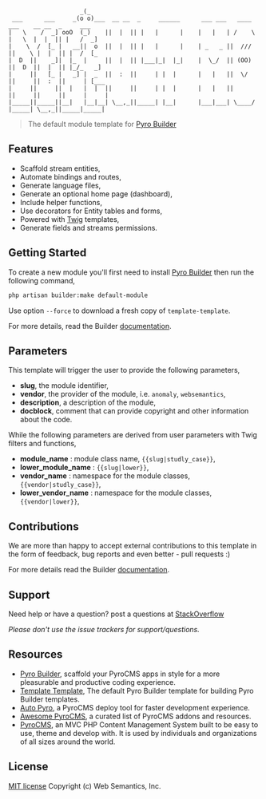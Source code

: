 ```
                    _(_
 ___      ___     _(o o)___  __ __  _     ______      ___ ___   ____   ___    __ __  _     ___
|   \    /  _] ooO  (_)    ||  |  || |   |      |    |   |   | /    \ |   \  |  |  || |   /  _]
|    \  /  [_ |   __||  o  ||  |  || |   |      |    | _   _ ||  /// ||    \ |  |  || |  /  [_
|  D  ||    _]|  |_  |     ||  |  || |___|_|  |_|    |  \_/  || (OO) ||  D  ||  |  || |_/_   _]
|     ||   [_ |   _] |  _  ||  :  ||     | |  |      |   |   ||  \/  ||     ||  :  ||     | [___
|     ||     ||  |   |  |  ||     ||     | |  |      |   |   ||      ||     ||     ||     |     |
|_____||_____||__|   |__|__| \__,_||_____| |__|      |___|___| \____/ |_____| \__,_||_____|_____|
```
> The default module template for [Pyro Builder](https://github.com/websemantics/builder-extension)

## Features

- Scaffold stream entities,
- Automate bindings and routes,
- Generate language files,
- Generate an optional home page (dashboard),
- Include helper functions,
- Use decorators for Entity tables and forms,
- Powered with [Twig](http://twig.sensiolabs.org/) templates,
- Generate fields and streams permissions.

## Getting Started

To create a new module you'll first need to install [Pyro Builder](github.com/websemantics/builder-extension) then run the following command,

```bash
php artisan builder:make default-module
```

Use option `--force` to download a fresh copy of `template-template`.

For more details, read the Builder [documentation](github.com/websemantics/builder-extension).

## Parameters

This template will trigger the user to provide the following parameters,

- **slug**, the module identifier,
- **vendor**, the provider of the module, i.e. `anomaly`, `websemantics`,
- **description**, a description of the module,
- **docblock**, comment that can provide copyright and other information about the code.

While the following parameters are derived from user parameters with Twig filters and functions,

- **module_name** : module class name, `{{slug|studly_case}}`,
- **lower_module_name** : `{{slug|lower}}`,
- **vendor_name** : namespace for the module classes, `{{vendor|studly_case}}`,
- **lower_vendor_name** : namespace for the module classes, `{{vendor|lower}}`,

## Contributions

We are more than happy to accept external contributions to this template in the form of feedback, bug reports and even better - pull requests :)

For more details read the Builder [documentation](https://github.com/websemantics/builder-extension).

## Support

Need help or have a question? post a questions at [StackOverflow](https://stackoverflow.com/questions/tagged/builder-extension+default-module)

*Please don't use the issue trackers for support/questions.*

## Resources

- [Pyro Builder](https://github.com/websemantics/entity_builder-extension), scaffold your PyroCMS apps in style for a more pleasurable and productive coding experience.
- [Template Template](https://github.com/pyrocms-templates/template-template), The default Pyro Builder template for building Pyro Builder templates.
- [Auto Pyro](https://github.com/websemantics/auto-pyro), a PyroCMS deploy tool for faster development experience.
- [Awesome PyroCMS](https://github.com/websemantics/awesome-pyrocms), a curated list of PyroCMS addons and resources.
- [PyroCMS](https://github.com/pyrocms/pyrocms), an MVC PHP Content Management System built to be easy to use, theme and develop with. It is used by individuals and organizations of all sizes around the world.

## License

[MIT license](http://opensource.org/licenses/mit-license.php)
Copyright (c) Web Semantics, Inc.
